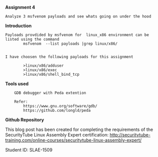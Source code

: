 **Assignment 4**

	Analyze 3 msfvenom payloads and see whats going on under the hood

**Introduction**

	Payloads provdided by msfvenom for  linux_x86 environment can be listed using the command
			msfvenom  --list payloads |grep linux/x86/ 


	I have choosen the following payloads for this assignment

			>linux/x86/adduser 
			>linux/x86/exec
			>linux/x86/shell_bind_tcp


**Tools used**

		GDB debugger with Peda extention
		
		Refer:
			https://www.gnu.org/software/gdb/
			https://github.com/longld/peda


**Github Repository**

This blog post has been created for completing the requirements of the SecurityTube Linux Assembly Expert certification: http://securitytube-training.com/online-courses/securitytube-linux-assembly-expert/

Student ID: SLAE-1509